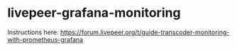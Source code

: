 # livepeer-grafana-monitoring

Instructions here: https://forum.livepeer.org/t/guide-transcoder-monitoring-with-prometheus-grafana
